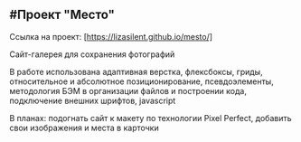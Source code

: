 #Проект "Место"
------------------------
Ссылка на проект: [https://lizasilent.github.io/mesto/]

Сайт-галерея для сохранения фотографий

В работе использована адаптивная верстка, флексбоксы, гриды, относительное и абсолютное позиционирование, псевдоэлементы, методология БЭМ в организации файлов и построении кода, подключение внешних шрифтов, javascript


В планах: подогнать сайт к макету по технологии Pixel Perfect, добавить свои изображения и места в карточки
